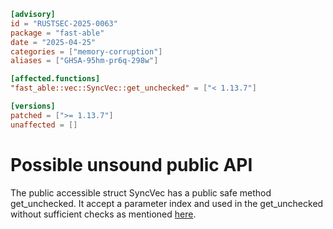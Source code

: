 ```toml
[advisory]
id = "RUSTSEC-2025-0063"
package = "fast-able"
date = "2025-04-25"
categories = ["memory-corruption"]
aliases = ["GHSA-95hm-pr6q-298w"]

[affected.functions]
"fast_able::vec::SyncVec::get_unchecked" = ["< 1.13.7"] 

[versions]
patched = [">= 1.13.7"]
unaffected = []
```

# Possible unsound public API

The public accessible struct SyncVec has a public safe method get_unchecked. It accept a parameter index and used in the get_unchecked without sufficient checks as mentioned [here](https://doc.rust-lang.org/std/primitive.slice.html#method.get_unchecked). 

